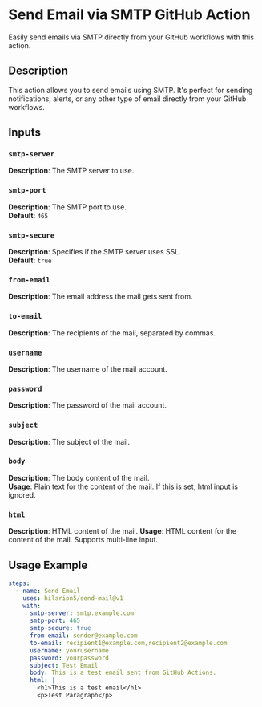 # Send Email via SMTP GitHub Action

Easily send emails via SMTP directly from your GitHub workflows with this action.

## Description

This action allows you to send emails using SMTP. It's perfect for sending notifications, alerts, or any other type of email directly from your GitHub workflows.

## Inputs

### `smtp-server`

**Description**: The SMTP server to use.  

### `smtp-port`

**Description**: The SMTP port to use.  
**Default**: `465`

### `smtp-secure`

**Description**: Specifies if the SMTP server uses SSL.  
**Default**: `true`

### `from-email`

**Description**: The email address the mail gets sent from. 

### `to-email`

**Description**: The recipients of the mail, separated by commas.  

### `username`

**Description**: The username of the mail account.  

### `password`

**Description**: The password of the mail account.  

### `subject`

**Description**: The subject of the mail.  

### `body`

**Description**: The body content of the mail.  
**Usage**: Plain text for the content of the mail. If this is set, html input is ignored.

### `html`

**Description**: HTML content of the mail.
**Usage**: HTML content for the content of the mail. Supports multi-line input.

## Usage Example

```yaml
steps:
  - name: Send Email
    uses: hilarion5/send-mail@v1
    with:
      smtp-server: smtp.example.com
      smtp-port: 465
      smtp-secure: true
      from-email: sender@example.com
      to-email: recipient1@example.com,recipient2@example.com
      username: yourusername
      password: yourpassword
      subject: Test Email
      body: This is a test email sent from GitHub Actions.
      html: |
        <h1>This is a test email</h1>
        <p>Test Paragraph</p>
